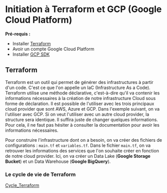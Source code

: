 # Initiation à Terraform et GCP (Google Cloud Platform)

**Pré-requis :** 
- Installer [Terraform](https://www.terraform.io/)
- Avoir un compte Google Cloud Platform
- Installer [GCP SDK](https://cloud.google.com/sdk/docs/install-sdk)

## Terraform


Terraform est un outil qui permet de générer des infrastructures à partir d'un code. C'est ce que l'on appelle un IaC (Infrastructure As a Code). Terraform utilise une méthode déclarative, c'est-à-dire qu'il va contenir les informations nécessaires à la création de notre infrastructure Cloud sous forme de déclaration. Il est possible de l'utiliser avec les trois principaux cloud provider que sont AWS, Azure et GCP. Dans l'exemple suivant, on va l'utiliser avec GCP. Si on veut l'utiliser avec un autre cloud provider, la structure sera identique. Il suffira juste de changer quelques informations. Pour cela, il ne faut pas hésiter à consulter la documentation pour avoir les informations nécessaires. 

Pour construire l'infrastructure dont on a besoin, on va créer des fichiers de configurations : `main.tf` et `variables.tf`. Dans le fichier `main.tf`, on va retrouver les informations des services que l'on souhaite créer en fonction de notre cloud provider. Ici, on va créer un Data Lake (**Google Storage Bucket**) et un Data Warehouse (**Google BigQuery**).

### Le cycle de vie de Terraform

[Cycle_Terraform](/images/cycle_terraform.png)
